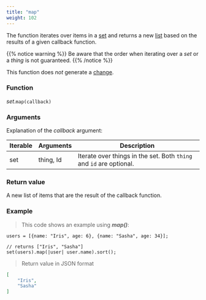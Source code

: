 ```yaml
---
title: "map"
weight: 102
---
```


The function iterates over items in a [set](..) and
returns a new [list](../../list) based on the results of a given callback function.

{{% notice warning %}}
Be aware that the order when iterating over a *set* or a *thing* is not guaranteed.
{{% /notice %}}

This function does *not* generate a [change](../../../overview/changes).

### Function

*set*.`map(callback)`

### Arguments

Explanation of the *callback* argument:

Iterable | Arguments   | Description
-------- | ----------- | -----------
set      | thing, Id   | Iterate over things in the set. Both `thing` and `id` are optional.

### Return value

A new list of items that are the result of the callback function.

### Example

> This code shows an example using ***map()***:

```thingsdb,json_response
users = [{name: "Iris", age: 6}, {name: "Sasha", age: 34}];

// returns ["Iris", "Sasha"]
set(users).map(|user| user.name).sort();
```

> Return value in JSON format

```json
[
    "Iris",
    "Sasha"
]
```
